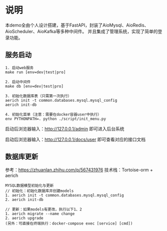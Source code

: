 # 说明
本demo全由个人设计搭建，基于FastAPI，封装了AioMysql、AioRedis、AioScheduler、AioKafka等多种中间件。
并且集成了管理系统，实现了简单的登录功能。

## 服务启动
```
1. 启动web服务
make run [env=dev|test|pro]

2. 启动中间件
make db [env=dev|test|pro]

3. 初始化数据库表（只需第一次执行）
aerich init -t common.databases.mysql.mysql_config
aerich init-db

4. 初始化菜单（注意：需要在docker容器user中执行）
env PYTHONPATH=. python ./script/init_menu.py
```
启动后浏览器输入：http://127.0.0.1/admin 即可进入后台系统

启动后浏览器输入：http://127.0.0.1/docs/user 即可查看对应的接口文档 

## 数据库更新
参考：https://zhuanlan.zhihu.com/p/567431976
技术栈：Tortoise-orm + aerich
```
MYSQL数据模型初始化与更新
// 初始化：初始化数据库并创建models
1. aerich init -t common.databases.mysql.mysql_config
2. aerich init-db

// 更新：如果models有更改，执行以下1、2
1. aerich migrate --name change
2. aerich upgrade
(另外：可直接在终端执行：docker-compose exec [service] [cmd])
```